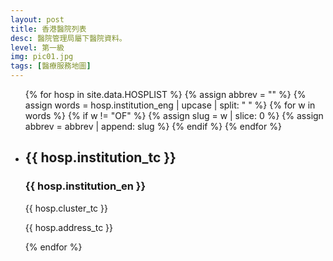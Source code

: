 ```yaml
---
layout: post
title: 香港醫院列表
desc: 醫院管理局屬下醫院資料。
level: 第一級
img: pic01.jpg
tags: [醫療服務地圖]
---
```

<ul>
{% for hosp in site.data.HOSPLIST %}
  {% assign abbrev = "" %}
  {% assign words = hosp.institution_eng | upcase | split: " " %}
  {% for w in words %}
    {% if w != "OF" %}
      {% assign slug = w | slice: 0 %}
      {% assign abbrev = abbrev | append: slug %}
    {% endif %}
  {% endfor %}
  <li>
    <i class="icon-{{ abbrev }}"></i><h2>{{ hosp.institution_tc }}</h2>
    <h3>{{ hosp.institution_en }}</h3>
    <p>{{ hosp.cluster_tc }}</p>
    <p>{{ hosp.address_tc }}</p>
  </li>
{% endfor %}
</ul>

